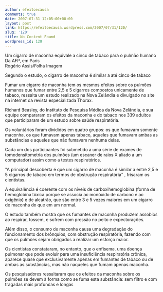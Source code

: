```yaml
---
author: efeitoecausa
comments: true
date: 2007-07-31 12:05:00+00:00
layout: post
link: https://efeitoecausa.wordpress.com/2007/07/31/120/
slug: '120'
title: No Content Found
wordpress_id: 120
---
```


>

Um cigarro de maconha equivale a cinco de tabaco para o pulmão humano  
Da AFP, em Paris  
     Rogério Assis/Folha Imagem  
  
Segundo o estudo, o cigarro de maconha é similar a até cinco de tabaco  
     
  
Fumar um cigarro de maconha tem os mesmos efeitos sobre os pulmões humanos que fumar entre 2,5 e 5 cigarros compostos unicamente de tabaco, ressalta um estudo realizado na Nova Zelândia e divulgado no site na internet da revista especializada Thorax.  
  
Richard Beasley, do Instituto de Pesquisa Médica da Nova Zelândia, e sua equipe compararam os efeitos da maconha e do tabaco nos 339 adultos que participaram de um estudo sobre saúde respiratória.  
  
Os voluntários foram divididos em quatro grupos: os que fumavam somente maconha, os que fumavam apenas tabaco, aqueles que fumavam ambas as substâncias e aqueles que não fumavam nenhuma delas.  
  
Cada um dos participantes foi submetido a uma série de exames de tomodensitometria dos pulmões (um escaner de raios X aliado a um computador) assim como a testes respiratórios.  
  
"A principal descoberta é que um cigarro de maconha é similar a entre 2,5 e 5 cigarros de tabaco em termos de obstrução respiratória" , frisaram os cientistas.  
  
A equivalência é coerente com os níveis de carboxihemoglobina (forma de hemoglobina tóxica porque se associa ao monóxido de carbono e ao oxigênio) e de alcatrão, que são entre 3 e 5 vezes maiores em um cigarro de maconha do que em um normal.  
  
O estudo também mostra que os fumantes de maconha produzem assobios ao respirar, tossem, e sofrem com pressão no peito e expectorações.  
  
Além disso, o consumo de maconha causa uma degradação do funcionamento dos brônquios, com obstrução respiratória, fazendo com que os pulmões sejam obrigados a realizar um esforço maior.  
  
Os cientistas constataram, no entanto, que o enfisema, uma doença pulmonar que pode evoluir para uma insuficiência respiratória crônica, aparece quase que exclusivamente apenas em fumantes de tabaco ou de ambas as substâncias, mas não naqueles que fumam apenas maconha.  
  
Os pesquisadores ressaltaram que os efeitos da maconha sobre os pulmões se devem à forma como se fuma esta substância: sem filtro e com tragadas mais profundas e longas
